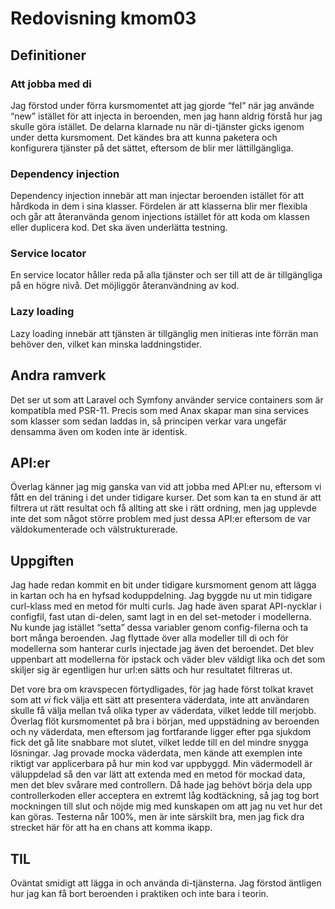 ---
---
Redovisning kmom03
=========================

## Definitioner

### Att jobba med di

Jag förstod under förra kursmomentet att jag gjorde “fel” när jag använde “new” istället för att injecta in beroenden, men jag hann aldrig förstå hur jag skulle göra istället. De delarna klarnade nu när di-tjänster gicks igenom under detta kursmoment. Det kändes bra att kunna paketera och konfigurera tjänster på det sättet, eftersom de blir mer lättillgängliga.

### Dependency injection

Dependency injection innebär att man injectar beroenden istället för att hårdkoda in dem i sina klasser. Fördelen är att klasserna blir mer flexibla och går att återanvända genom injections istället för att koda om klassen eller duplicera kod. Det ska även underlätta testning.

### Service locator

En service locator håller reda på alla tjänster och ser till att de är tillgängliga på en högre nivå. Det möjliggör återanvändning av kod.

### Lazy loading

Lazy loading innebär att tjänsten är tillgänglig men initieras inte förrän man behöver den, vilket kan minska laddningstider.

## Andra ramverk

Det ser ut som att Laravel och Symfony använder service containers som är kompatibla med PSR-11. Precis som med Anax skapar man sina services som klasser som sedan laddas in, så principen verkar vara ungefär densamma även om koden inte är identisk.

## API:er

Överlag känner jag mig ganska van vid att jobba med API:er nu, eftersom vi fått en del träning i det under tidigare kurser. Det som kan ta en stund är att filtrera ut rätt resultat och få allting att ske i rätt ordning, men jag upplevde inte det som något större problem med just dessa API:er eftersom de var väldokumenterade och välstrukturerade.

## Uppgiften

Jag hade redan kommit en bit under tidigare kursmoment genom att lägga in kartan och ha en hyfsad koduppdelning. Jag byggde nu ut min tidigare curl-klass med en metod för multi curls. Jag hade även sparat API-nycklar i configfil, fast utan di-delen, samt lagt in en del set-metoder i modellerna. Nu kunde jag istället “setta” dessa variabler genom config-filerna och ta bort många beroenden. Jag flyttade över alla modeller till di och för modellerna som hanterar curls injectade jag även det beroendet. Det blev uppenbart att modellerna för ipstack och väder blev väldigt lika och det som skiljer sig är egentligen hur url:en sätts och hur resultatet filtreras ut.

Det vore bra om kravspecen förtydligades, för jag hade först tolkat kravet som att *vi* fick välja ett sätt att presentera väderdata, inte att användaren skulle få välja mellan två olika typer av väderdata, vilket ledde till merjobb. Överlag flöt kursmomentet på bra i början, med uppstädning av beroenden och ny väderdata, men eftersom jag fortfarande ligger efter pga sjukdom fick det gå lite snabbare mot slutet, vilket ledde till en del mindre snygga lösningar. Jag provade mocka väderdata, men kände att exemplen inte riktigt var applicerbara på hur min kod var uppbyggd. Min vädermodell är väluppdelad så den var lätt att extenda med en metod för mockad data, men det blev svårare med controllern. Då hade jag behövt börja dela upp controllerkoden eller acceptera en extremt låg kodtäckning, så jag tog bort mockningen till slut och nöjde mig med kunskapen om att jag nu vet hur det kan göras. Testerna når 100%, men är inte särskilt bra, men jag fick dra strecket här för att ha en chans att komma ikapp.

## TIL

Oväntat smidigt att lägga in och använda di-tjänsterna. Jag förstod äntligen hur jag kan få bort beroenden i praktiken och inte bara i teorin.

